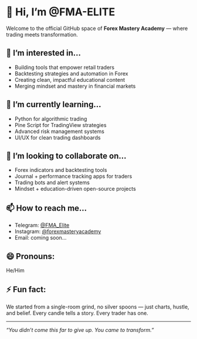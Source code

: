 # 👋 Hi, I’m @FMA-ELITE

Welcome to the official GitHub space of **Forex Mastery Academy** — where trading meets transformation.

## 👀 I’m interested in...
- Building tools that empower retail traders
- Backtesting strategies and automation in Forex
- Creating clean, impactful educational content
- Merging mindset and mastery in financial markets

## 🌱 I’m currently learning...
- Python for algorithmic trading
- Pine Script for TradingView strategies
- Advanced risk management systems
- UI/UX for clean trading dashboards

## 💞️ I’m looking to collaborate on...
- Forex indicators and backtesting tools
- Journal + performance tracking apps for traders
- Trading bots and alert systems
- Mindset + education-driven open-source projects

## 📫 How to reach me...
- Telegram: [@FMA_Elite](https://t.me/FMA_Elite)
- Instagram: [@forexmasteryacademy](https://instagram.com/forexmasteryacademy)
- Email: coming soon...

## 😄 Pronouns:
He/Him

## ⚡ Fun fact:
We started from a single-room grind, no silver spoons — just charts, hustle, and belief. Every candle tells a story. Every trader has one.

---

_“You didn’t come this far to give up. You came to transform.”_

